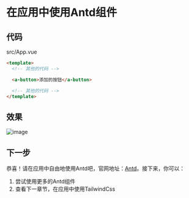 # 在应用中使用Antd组件

## 代码
src/App.vue
```html
<template>
  <!-- 其他的代码 -->

  <a-button>添加的按钮</a-button>

  <!-- 其他的代码 -->
</template>
```
  
## 效果
![image](/docs/images/antd_01.jpg)


## 下一步

恭喜！请在应用中自由地使用Antd吧，官网地址：[Antd](https://www.antdv.com/components/button-cn)。接下来，你可以：

1. 尝试使用更多的Antd组件
2. 查看下一章节，在应用中使用TailwindCss